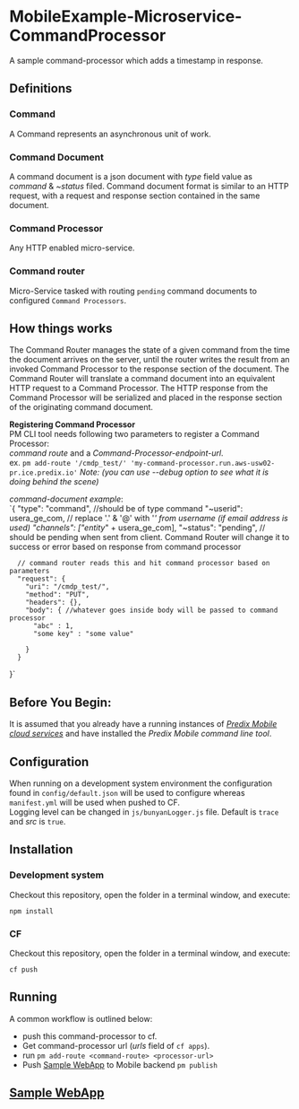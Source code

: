 # MobileExample-Microservice-CommandProcessor
A sample command-processor which adds a timestamp in response.  

## Definitions  

### Command    
A Command represents an asynchronous unit of work.  

### Command Document  
A command document is a json document with _type_ field value as _command_ & _~status_ filed. Command document format is similar to an HTTP request, with a request and response section contained in the same document.  

### Command Processor  
Any HTTP enabled micro-service.

### Command router  
Micro-Service tasked with routing `pending` command documents to configured `Command Processors`.  


## How things works
The Command Router manages the state of a given command from the time the document arrives on the server, until the router writes the result from an invoked Command Processor to the response section of the document. The Command Router will translate a command document into an equivalent HTTP request to a Command Processor. The HTTP response from the Command Processor will be serialized and placed in the response section of the originating command document.  

**Registering Command Processor**  
PM CLI tool needs following two parameters to register a Command Processor:  
*_command route_* and a *_Command-Processor-endpoint-url_*.  
ex. `pm add-route '/cmdp_test/' 'my-command-processor.run.aws-usw02-pr.ice.predix.io'` _Note: (you can use --debug option to see what it is doing behind the scene)_  

_command-document example_:  
`{
      "type": "command", //should be of type command
      "~userid": usera_ge_com, // replace '.' & '@' with '_' from username (if email address is used)
      "channels": ["entity_" + usera_ge_com],
      "~status": "pending", // should be pending when sent from client. Command Router will change it to success or error based on response from command processor

      // command router reads this and hit command processor based on parameters
      "request": {
        "uri": "/cmdp_test/",
        "method": "PUT",
        "headers": {},
        "body": { //whatever goes inside body will be passed to command processor
          "abc" : 1,
          "some key" : "some value"

        }
      }
  }`

  ## Before You Begin:
  It is assumed that you already have a running instances of [_Predix Mobile cloud services_](https://www.predix.io/docs#rae4EfJ6) and have installed the _Predix Mobile command line tool_.  

## Configuration
When running on a development system environment the configuration found in `config/default.json` will be used to configure whereas `manifest.yml` will be used when pushed to CF.  
Logging level can be changed in `js/bunyanLogger.js` file. Default is `trace` and _src_ is `true`.

## Installation

### Development system
Checkout this repository, open the folder in a terminal window, and execute:  
```
npm install
```  
### CF  
Checkout this repository, open the folder in a terminal window, and execute:  
```
cf push
```

## Running

A common workflow is outlined below:
- push this command-processor to cf.  
- Get command-processor url (_urls_ field of `cf apps`).
- run `pm add-route <command-route> <processor-url>`
- Push [Sample WebApp] to Mobile backend `pm publish`

## [Sample WebApp]
[Sample WebApp]:https://github.com/PredixDev/MobileExample-WebApp-SendCommand
